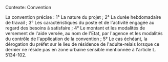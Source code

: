 Contexte: Convention

La convention précise : 1° La nature du projet ; 2° La durée hebdomadaire de travail ; 3° Les caractéristiques du poste et de l'activité engagée au regard des besoins à satisfaire ; 4° Le montant et les modalités de versement de l'aide versée, au nom de l'Etat, par l'agence et les modalités du contrôle de l'application de la convention ; 5° Le cas échéant, la dérogation du préfet sur le lieu de résidence de l'adulte-relais lorsque ce dernier ne réside pas en zone urbaine sensible mentionnée à l'article L. 5134-102.